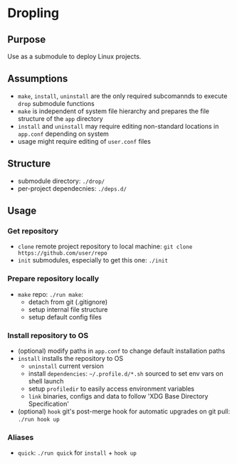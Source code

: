 # Dropling

## Purpose

Use as a submodule to deploy Linux projects.

## Assumptions

- `make`, `install`, `uninstall`  are the only required subcomannds to execute `drop` submodule functions
- `make` is independent of system file hierarchy and prepares the file structure of the `app` directory
- `install` and `uninstall` may require editing non-standard locations in `app.conf` depending on system
- usage might require editing of `user.conf` files

## Structure

- submodule directory: `./drop/`
- per-project dependecnies: `./deps.d/`

## Usage

### Get repository

- `clone` remote project repository to local machine: `git clone https://github.com/user/repo`
- `init` submodules, especially to get this one: `./init`

### Prepare repository locally

- `make` repo: `./run make`:
  - detach from git (.gitignore)
  - setup internal file structure
  - setup default config files

### Install repository to OS

- (optional) modify paths in `app.conf` to change default installation paths
- `install` installs the repository to OS
  - `uninstall` current version
  - install `dependencies`: `~/.profile.d/*.sh` sourced to set env vars on shell launch
  - setup `profiledir` to easily access environment variables
  - `link` binaries, configs and data to follow 'XDG Base Directory Specification'
- (optional) `hook` git's post-merge hook for automatic upgrades on git pull: `./run hook up`

### Aliases

- `quick`: `./run quick` for `install` + `hook up`
